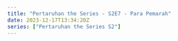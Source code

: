 ```yaml
---
title: "Pertaruhan the Series - S2E7 - Para Pemarah"
date: 2023-12-17T13:34:20Z
series: ["Pertaruhan the Series S2"]
---
```



<mux-player stream-type="on-demand"
  src="https://kp3d-my.sharepoint.com/personal/ryoo_kp3d_onmicrosoft_com/_layouts/15/download.aspx?share=EUeVShV-suNDqnTKZkGpjekB798uBmY2XKCIvokRgX-a0g" prefer-playback="mse" controls>
  </mux-player>
  
  
  <script src="https://cdn.jsdelivr.net/npm/@mux/mux-player"></script>
  
 <script type="application/ld+json">
 {
  "@context": "https://schema.org/",
  "@type": "VideoObject",
  "name": "Pertaruhan the Series - S2E7 - Para Pemarah",
  "contentUrl": "https://stream.mux.com/CKfrb33j1024T7b8soV716JXuqNsux8ro8wbyZcAEGl4.m3u8",
  "thumbnailUrl": "https://www.themoviedb.org/t/p/original/zwsJRRmVozVZ1tDs8buIs97pCqm.jpg?width=314&fit_mode=preserve&time=25",
  "uploadDate": "2023-12-17T13:34:20Z",
}

</script>